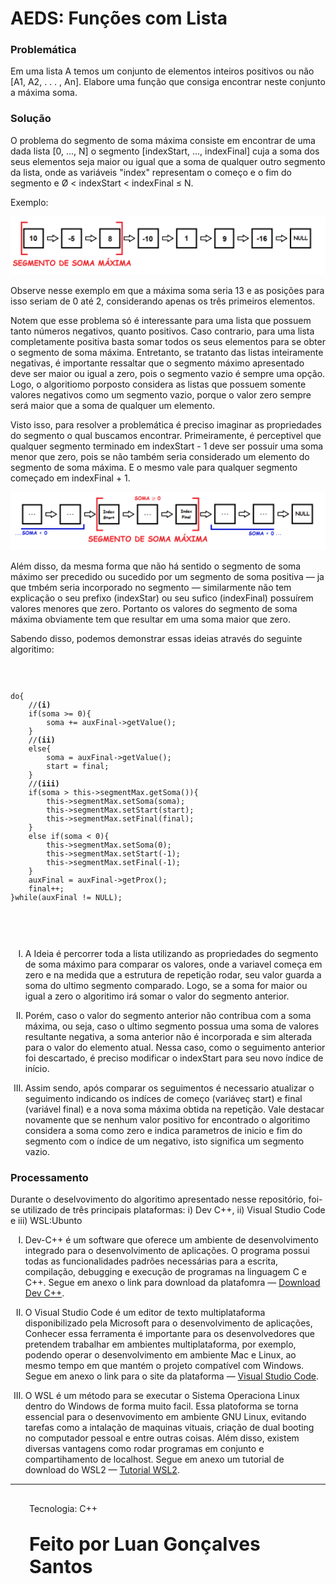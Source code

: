 # <b>AEDS: Funções com Lista</b>
<h3>Problemática</h3>
<p style="text-aling: center;">Em uma lista A temos um conjunto de elementos inteiros positivos ou não [A1, A2, . . . , An]. Elabore uma função que consiga encontrar
neste conjunto a máxima soma.
</p>
<h3>Solução</h3>

<P>O problema do segmento de soma máxima consiste em encontrar de uma dada lista [0, ..., N] o segmento [indexStart, ..., indexFinal] cuja a soma dos seus elementos seja maior ou igual que a soma de qualquer outro segmento da lista, onde as variáveis "index" representam o começo e o fim do segmento e Ø < indexStart < indexFinal ≤ N.</p>
<p>Exemplo: </p>
<img src=img/img1.png>
<p>Observe nesse exemplo em que a máxima soma seria 13 e as posições para isso seriam de 0 até 2, considerando apenas os três primeiros elementos.</p>
<p>Notem que esse problema só é interessante para uma lista que possuem tanto números negativos, quanto positivos. Caso contrario, para uma lista completamente positiva basta somar todos os seus elementos para se obter o segmento de soma máxima. Entretanto, se tratanto das listas inteiramente negativas, é importante ressaltar que o  segmento máximo apresentado deve ser maior ou igual a zero, pois o segmento vazio é sempre uma opção. Logo, o algoritiomo porposto considera as listas que possuem somente valores negativos como um segmento vazio, porque o valor zero sempre será maior que a soma de qualquer um elemento.</p>
<p>Visto isso, para resolver a problemática é preciso imaginar as propriedades do segmento o qual buscamos encontrar. Primeiramente, é perceptivel que qualquer segmento terminado em indexStart - 1 deve ser possuir uma soma menor que zero, pois se não também seria considerado um elemento do segmento de soma máxima. E o mesmo vale para qualquer segmento começado em indexFinal + 1.</p>
<img src=img/img2.png>
<P>Além disso, da mesma forma que não há sentido o segmento de soma máximo ser precedido ou sucedido por um segmento de soma positiva — ja que tmbém seria incorporado no segmento — similarmente não tem explicação o seu prefixo (indexStar) ou seu sufico (indexFinal) possuírem valores menores que zero. Portanto os valores do segmento de soma máxima obviamente tem que resultar em uma soma maior que zero.</p>
<p>Sabendo disso, podemos demonstrar essas ideias através do seguinte algoritimo:</p>
<div>
	<code>
		<pre>
do{
	//<b>(i)</b>
	if(soma >= 0){		
		soma += auxFinal->getValue();
	}
	//<b>(ii)</b>
	else{		
		soma = auxFinal->getValue();
		start = final;
	}
	//<b>(iii)</b>
	if(soma > this->segmentMax.getSoma()){		
		this->segmentMax.setSoma(soma);
		this->segmentMax.setStart(start);
		this->segmentMax.setFinal(final);
	}
	else if(soma < 0){		
		this->segmentMax.setSoma(0);
		this->segmentMax.setStart(-1);
		this->segmentMax.setFinal(-1);		
	}
	auxFinal = auxFinal->getProx();		
	final++;
}while(auxFinal != NULL);
		</pre>
	</code>
</div>
<ol type="I">
	<li>
		<p>A Ideia é percorrer toda a lista utilizando as propriedades do segmento de soma máximo para comparar os valores, onde a variavel  começa em zero e na medida que a estrutura de repetição rodar, seu valor guarda a soma do ultimo segmento comparado. Logo, se a soma for maior ou igual a zero o algoritimo irá somar o valor do segmento anterior.</p>
	</li>
	<li>
		<p>Porém, caso o valor do segmento anterior não contribua com a soma máxima, ou seja, caso o ultimo segmento possua uma soma de valores resultante negativa, a soma anterior não é incorporada e sim alterada para o valor do elemento atual. Nessa caso, como o seguimento anterior foi descartado, é preciso modificar o indexStart para seu novo índice de início.</p>
	</li>
	<li>
		<p>Assim sendo, após comparar os seguimentos é necessario atualizar o seguimento indicando os indíces de começo (variáveç start) e final (variável final) e a nova soma máxima obtida na repetição. Vale destacar novamente que se nenhum valor positivo for encontrado o algoritimo considera a soma como zero e indica parametros de inicio e fim do segmento com o índice de um negativo, isto significa um segmento vazio.</p>
	</li>
</ol>
<h3>Processamento</h3>
<p>Durante o deselvovimento do algoritimo apresentado nesse repositório, foi-se utilizado de três principais plataformas: i) Dev C++, ii) Visual Studio Code e iii) WSL:Ubunto</p>

<ol type="I">
	<li>
		<p>Dev-C++ é um software que oferece um ambiente de desenvolvimento integrado para o desenvolvimento de aplicações. O programa possui todas as funcionalidades padrões necessárias para a escrita, compilação, debugging e execução de programas na linguagem C e C++. Segue em anexo o link para download da platafomra — <a href="https://sourceforge.net/projects/orwelldevcpp/?msclkid=772169bcce5211ec8bf9238bb31ed5b5" target="_blank">Download Dev C++</a>.</p>
	</li>
	<li>
		<p>O Visual Studio Code é um editor de texto multiplataforma disponibilizado pela Microsoft para o desenvolvimento de aplicações, Conhecer essa ferramenta é importante para os desenvolvedores que pretendem trabalhar em ambientes multiplataforma, por exemplo,  podendo operar o desenvolvimento em ambiente Mac e Linux, ao mesmo tempo em que mantém o projeto compatível com Windows. Segue em anexo o link para o site da plataforma — <a href="https://code.visualstudio.com/" target="_blank">Visual Studio Code<a>.</p>
	</li>
	<li>
		<p>O WSL é um método para se executar o Sistema Operaciona Linux dentro do Windows de forma muito facil. Essa platoforma se torna essencial para o desenvovimento em ambiente GNU Linux, evitando tarefas como a intalação de maquinas vituais, criação de dual booting no computador pessoal e entre outras coisas. Além disso, existem diversas vantagens como rodar programas em conjunto e compartihamento de localhost. Segue em anexo um  tutorial de download do WSL2 — <a href="https://youtu.be/hd6lxt5iVsg" target="_blank">Tutorial WSL2</a>.</p>
	</li>
</ol>
<hr>
<div style="margin: 30px 30px 30px 30px;"><p>Tecnologia: C++</p></div>
<div style="margin: 30px 30px 30px 30px; font-size: 30px;"><p><b>Feito por Luan Gonçalves Santos</p><b></div>

